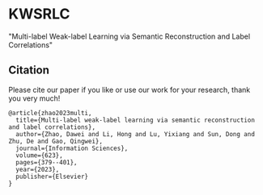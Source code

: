 # KWSRLC
"Multi-label Weak-label Learning via Semantic Reconstruction and Label Correlations"
## Citation
Please cite our paper if you like or use our work for your research, thank you very much!
```
@article{zhao2023multi,
  title={Multi-label weak-label learning via semantic reconstruction and label correlations},
  author={Zhao, Dawei and Li, Hong and Lu, Yixiang and Sun, Dong and Zhu, De and Gao, Qingwei},
  journal={Information Sciences},
  volume={623},
  pages={379--401},
  year={2023},
  publisher={Elsevier}
}

```

